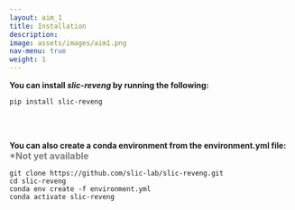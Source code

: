 ```yaml
---
layout: aim_1
title: Installation
description: 
image: assets/images/aim1.png
nav-menu: true
weight: 1
---
```


<!-- Main -->
<div id="main" class="alt">
<p><b>You can install <i>slic-reveng</i> by running the following:</b></p>
<pre><code class="language-bash">pip install slic-reveng</code></pre>

<br><br>
<p><b>
  You can also create a conda environment from the environment.yml file:
  <br><span style="color: gray; font-size: medium">*Not yet available</span>
</b></p>
<pre><code class="language-bash">git clone https://github.com/slic-lab/slic-reveng.git
cd slic-reveng
conda env create -f environment.yml
conda activate slic-reveng
</code></pre>
</div>

